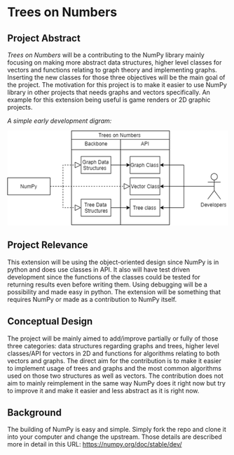 # Trees on Numbers

## Project Abstract
_Trees on Numbers_ will be a contributing to the NumPy library mainly focusing on making more abstract data structures, higher level classes for vectors and functions relating to graph theory and implementing graphs. Inserting the new classes for those three objectives will be the main goal of the project. The motivation for this project is to make it easier to use NumPy library in other projects that needs graphs and vectors specifically. An example for this extension being useful is game renders or 2D graphic projects.

_A simple early development digram:_ 

![UML digram](Karim_TreesOnNumbers.png)

## Project Relevance
This extension will be using the object-oriented design since NumPy is in python and does use classes in API. It also will have test driven development since the functions of the classes could be tested for returning results even before writing them. Using debugging will be a possibility and made easy in python. The extension will be something that requires NumPy or made as a contribution to NumPy itself.

## Conceptual Design
The project will be mainly aimed to add/improve partially or fully of those three categories: data structures regarding graphs and trees, higher level classes/API for vectors in 2D and functions for algorithms relating to both vectors and graphs. The direct aim for the contribution is to make it easier to implement usage of trees and graphs and the most common algorithms used on those two structures as well as vectors. The contribution does not aim to mainly reimplement in the same way NumPy does it right now but try to improve it and make it easier and less abstract as it is right now.

## Background
The building of NumPy is easy and simple. Simply fork the repo and clone it into your computer and change the upstream. Those details are described more in detail in this URL: https://numpy.org/doc/stable/dev/
